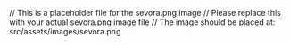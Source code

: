 // This is a placeholder file for the sevora.png image
// Please replace this with your actual sevora.png image file
// The image should be placed at: src/assets/images/sevora.png
